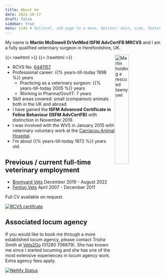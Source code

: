 ```yaml
---
title: About me
date: 2021-10-17
draft: false
sidebar: true
menu: side # Optional, add page to a menu. Options: main, side, footer
---
```

My name is **Martin McDowell DrVetMed ISFM AdvCertFB MRCVS** and I am a fully qualified veterinary surgeon in Herefordshire, UK.

{{< rawhtml >}}
  <img src="/img/martin-tawnyowl_300x400.jpg" alt="Martin holding a rescued tawny owl" style="width: 30%; height: auto;float: right; margin-right: 0px;">
{{< /rawhtml >}}

* RCVS No. [6441157](https://findavet.rcvs.org.uk/find-a-vet-surgeon/martin-mcdowell-6441157/)
* Professional career: {{% years-till-today 1998 %}} years
  * Practicing as a veterinary surgeon: {{% years-till-today 2005 %}} years
  * Working in Pharma/Gov/IT: 7 years
* Skill areas covered: small (companion) animals both in the UK and abroad
* I have gained the **ISFM Advanced Certificate in Feline Behaviour (ISFM AdvCertFB)** with distinction in November 2019.
* I was involved with the WVS in January 2015 with veterinary voluntary work at the [Carriacou Animal Hospital](https://blog.mcdowell.si/categories/carriacou-2015/).
* I'm about {{% years-till-today 1972 %}} years old.

## Previous / current full-time veterinary employment
* [Bromyard Vets](https://bromyardvets.co.uk/) December 2019 - August 2022
* [Fenton Vets](https://fentonvets.co.uk/) April 2007 - December 2011

Full CV available on request. 

[![RCVS certifcate](/img/MRCVS-certificate-213x300.jpg)](https://img.mcdowell.si/MRCVS-certificate.jpg)

## Associated locum agency
If you would like to book me through a more established locum agency, please contact *Trisha Smith* at [Vets2Go](https://www.vets2go.co.uk/) (01280 706679). She has known me since I started locuming and she has one of the most extensive experiences in locum agency work. Extra agency fees apply.

[![Netlify Status](https://api.netlify.com/api/v1/badges/6a01ee8f-ce8f-46ee-9e81-9ce11e00c42a/deploy-status)](https://app.netlify.com/sites/martinvet/deploys)
